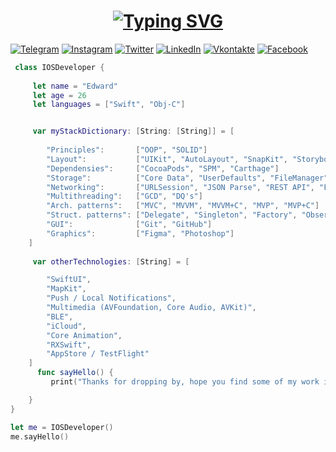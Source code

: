 <h1 align = "center">
<a href="https://git.io/typing-svg"><img src="https://readme-typing-svg.herokuapp.com?font=Fira+Code&size=65&duration=1500&pause=600&color=0EA293background=000000EE&center=true&vCenter=true&multiline=true&width=1920&height=384&lines=Hello+there!;My+name+is+Edward;Welcome+to+my+README" alt="Typing SVG" /></a>
</h1>

[![Telegram](https://img.shields.io/badge/-Telegram-090909?style=for-the-badge&logo=telegram&logoColor=27A0D9)](https://t.me/kheladzedev)
[![Instagram](https://img.shields.io/badge/-Instagram-090909?style=for-the-badge&logo=instagram&logoColor=B4068E)](https://www.instagram.com/kheladzedev)
[![Twitter](https://img.shields.io/badge/-Twitter-090909?style=for-the-badge&logo=Twitter&logoColor=1C9DEB)](https://twitter.com/kheladzedev)
[![LinkedIn](https://img.shields.io/badge/-LinkedIn-090909?style=for-the-badge&logo=linkedin&logoColor=007BB6)](https://www.linkedin.com/in/kheladzedev)
[![Vkontakte](https://img.shields.io/badge/-Vkontakte-090909?style=for-the-badge&logo=Vk&logoColor=4F7DB3)](https://vk.com/kheladzedev)
[![Facebook](https://img.shields.io/badge/-Facebook-090909?style=for-the-badge&logo=Facebook&logoColor=1195F5)](https://www.facebook.com/kheladzedev)

```swift
 class IOSDeveloper {
     
     let name = "Edward"
     let age = 26
     let languages = ["Swift", "Obj-C"]


     var myStackDictionary: [String: [String]] = [
        
        "Principles":       ["OOP", "SOLID"]
        "Layout":           ["UIKit", "AutoLayout", "SnapKit", "Storyboard"]
        "Dependensies":     ["CocoaPods", "SPM", "Carthage"]
        "Storage":          ["Core Data", "UserDefaults", "FileManager", "Realm"]
        "Networking":       ["URLSession", "JSON Parse", "REST API", "Firebase"]
        "Multithreading":   ["GCD", "DQ's"]
        "Arch. patterns":   ["MVC", "MVVM", "MVVM+C", "MVP", "MVP+C"]
        "Struct. patterns": ["Delegate", "Singleton", "Factory", "Observer", "Facade"]
        "GUI":              ["Git", "GitHub"]
        "Graphics":         ["Figma", "Photoshop"]
    ]
    
     var otherTechnologies: [String] = [

        "SwiftUI",
        "MapKit",
        "Push / Local Notifications",
        "Multimedia (AVFoundation, Core Audio, AVKit)",
        "BLE",
        "iCloud",
        "Core Animation",
        "RXSwift",
        "AppStore / TestFlight"
    ]
      func sayHello() {
         print("Thanks for dropping by, hope you find some of my work interesting.")

    }
}

let me = IOSDeveloper()
me.sayHello()
